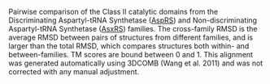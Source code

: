 Pairwise comparison of the Class II catalytic domains from the Discriminating Aspartyl-tRNA Synthetase (<a href='/class2/asp1'>AspRS</a>) and Non-discriminating Aspartyl-tRNA Synthetase (<a href='/class2/asp2'>AsxRS</a>) families. 
	The cross-family RMSD is the average RMSD between pairs of structures from different families, and is
	 larger than the total RMSD, which compares structures both within- and between-families. TM scores are bound between 0 and 1. 
	 This alignment was generated automatically using 3DCOMB (Wang et al. 2011) and was not corrected with any manual adjustment.
